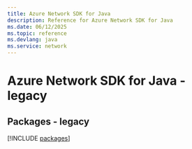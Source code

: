 ```yaml
---
title: Azure Network SDK for Java
description: Reference for Azure Network SDK for Java
ms.date: 06/12/2025
ms.topic: reference
ms.devlang: java
ms.service: network
---
```

# Azure Network SDK for Java - legacy
## Packages - legacy
[!INCLUDE [packages](network-index.md)]